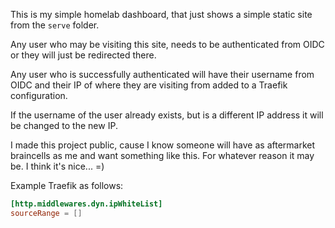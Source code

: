This is my simple homelab dashboard, that just shows a simple static site from the `serve` folder.

Any user who may be visiting this site, needs to be authenticated from OIDC or they will just be redirected there.

Any user who is successfully authenticated will have their username from OIDC and their IP of where they are visiting from added to a Traefik configuration.

If the username of the user already exists, but is a different IP address it will be changed to the new IP.

I made this project public, cause I know someone will have as aftermarket braincells as me and want something like this. For whatever reason it may be. I think it's nice... =)

Example Traefik as follows:
```toml
[http.middlewares.dyn.ipWhiteList]
sourceRange = []
```
